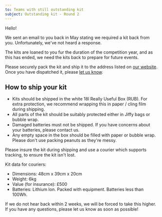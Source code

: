 ```yaml
---
to: Teams with still outstanding kit
subject: Outstanding kit - Round 2
---
```


Hello!

We sent an email to you back in May stating we required a kit back from you. Unfortunately, we've not heard a response.

The kits are loaned to you fur the duration of the competition year, and as this has ended, we need the kits back to prepare for future events.

Please securely pack the kit and ship it to the address listed on [our website](https://studentrobotics.org/contact/). Once you have dispatched it, please [let us know](mailto:teams@studentrobotics.org).

## How to ship your kit

- Kits should be shipped in the white 18l Really Useful Box (RUB). For extra protection, we recommend wrapping this in paper / cling film during shipping.
- All parts of the kit should be suitably protected either in Jiffy bags or bubble wrap.
- Damaged batteries must not be shipped. If you have concerns about your batteries, please contact us.
- Any empty space in the box should be filled with paper or bubble wrap. Please don't use packing peanuts as they're messy.

Please insure the kit during shipping and use a courier which supports tracking, to ensure the kit isn't lost.

Kit data for couriers:

- Dimensions: 48cm x 39cm x 20cm
- Weight: 6kg
- Value (for insurance): £500
- Batteries: Lithium Ion. Packed with equipment. Batteries less than 100Wh.

If we do not hear back within 2 weeks, we will be forced to take this higher. If you have any questions, please let us know as soon as possible!
